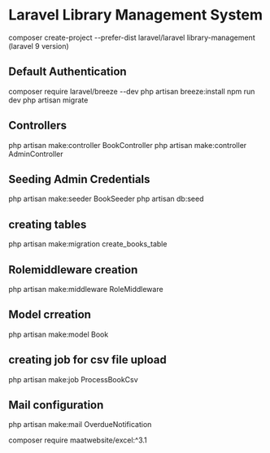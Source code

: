 <h1>Laravel Library Management System</h1>

composer create-project --prefer-dist laravel/laravel library-management  (laravel 9 version)

<h2>Default Authentication</h2>
composer require laravel/breeze --dev
php artisan breeze:install
npm run dev
php artisan migrate

<h2>Controllers</h2>
php artisan make:controller BookController
php artisan make:controller AdminController

<h2>Seeding Admin Credentials</h2>
php artisan make:seeder BookSeeder
php artisan db:seed

<h2>creating tables</h2>
php artisan make:migration create_books_table

<h2>Rolemiddleware creation</h2>
php artisan make:middleware RoleMiddleware

<h2>Model crreation</h2>
php artisan make:model Book

<h2>creating job for csv file upload</h2>
php artisan make:job ProcessBookCsv

<h2>Mail configuration</h2>
php artisan make:mail OverdueNotification

 composer require maatwebsite/excel:^3.1 
